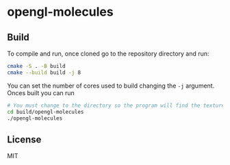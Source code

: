 opengl-molecules
================

## Build

To compile and run, once cloned go to the repository directory and run:

``` sh
cmake -S . -B build
cmake --build build -j 8
```
You can set the number of cores used to build changing the `-j` argument.
Onces built you can run
``` sh
# You must change to the directory so the program will find the textures, shaders and molecule files.
cd build/opengl-molecules
./opengl-molecules
```

## License

MIT
